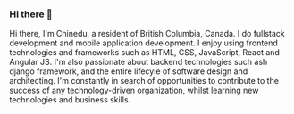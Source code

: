 ### Hi there 👋

Hi there, I'm Chinedu, a resident of British Columbia, Canada. I do fullstack development and mobile application development. I enjoy using frontend technologies and frameworks such as HTML, CSS, JavaScript, React and Angular JS. I'm also passionate about backend technologies such ash django framework, and the entire lifecyle of software design and architecting. I'm constantly in search of opportunities to contribute to the success of any technology-driven organization, whilst learning new technologies and business skills.
